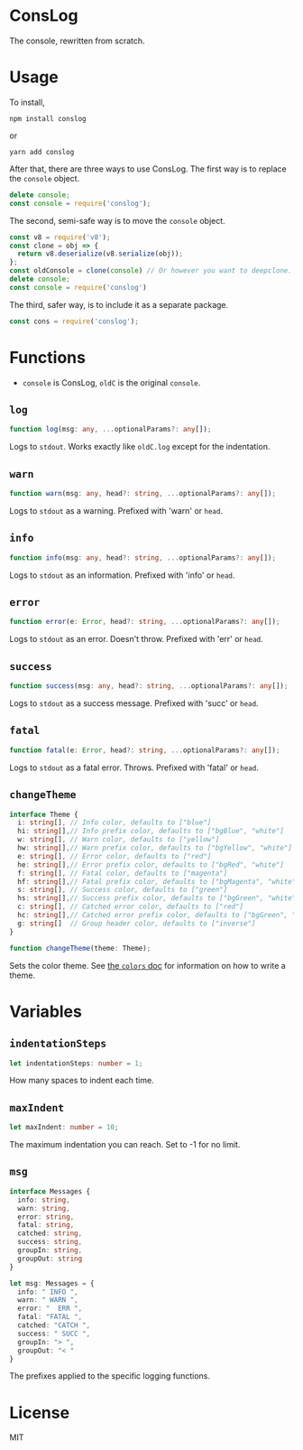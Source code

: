 # ConsLog

The console, rewritten from scratch.

# Usage

To install, 
```
npm install conslog
```
or
```
yarn add conslog
```

After that, there are three ways to use ConsLog. The first way is to replace the `console` object.
```javascript
delete console;
const console = require('conslog');
```
The second, semi-safe way is to move the `console` object.
```javascript
const v8 = require('v8');
const clone = obj => {
  return v8.deserialize(v8.serialize(obj));
};
const oldConsole = clone(console) // Or however you want to deepclone.
delete console;
const console = require('conslog')
```
The third, safer way, is to include it as a separate package.
```javascript
const cons = require('conslog');
```

# Functions

* `console` is ConsLog, `oldC` is the original `console`.

## `log`

```typescript
function log(msg: any, ...optionalParams?: any[]);
```

Logs to `stdout`. Works exactly like `oldC.log` except for the indentation.

## `warn`

```typescript
function warn(msg: any, head?: string, ...optionalParams?: any[]);
```

Logs to `stdout` as a warning. Prefixed with 'warn' or `head`.

## `info`

```typescript
function info(msg: any, head?: string, ...optionalParams?: any[]);
```

Logs to `stdout` as an information. Prefixed with 'info' or `head`.

## `error`

```typescript
function error(e: Error, head?: string, ...optionalParams?: any[]);
```

Logs to `stdout` as an error. Doesn't throw. Prefixed with 'err' or `head`.

## `success`

```typescript
function success(msg: any, head?: string, ...optionalParams?: any[]);
```

Logs to `stdout` as a success message. Prefixed with 'succ' or `head`.

## `fatal`

```typescript
function fatal(e: Error, head?: string, ...optionalParams?: any[]);
```

Logs to `stdout` as a fatal error. Throws. Prefixed with 'fatal' or `head`.

## `changeTheme`

```typescript
interface Theme {
  i: string[], // Info color, defaults to ["blue"]
  hi: string[],// Info prefix color, defaults to ["bgBlue", "white"]
  w: string[], // Warn color, defaults to ["yellow"]
  hw: string[],// Warn prefix color, defaults to ["bgYellow", "white"]
  e: string[], // Error color, defaults to ["red"]
  he: string[],// Error prefix color, defaults to ["bgRed", "white"]
  f: string[], // Fatal color, defaults to ["magenta"]
  hf: string[],// Fatal prefix color, defaults to ["bgMagenta", "white"]
  s: string[], // Success color, defaults to ["green"]
  hs: string[],// Success prefix color, defaults to ["bgGreen", "white"]
  c: string[], // Catched error color, defaults to ["red"]
  hc: string[],// Catched error prefix color, defaults to ["bgGreen", "white"]
  g: string[]  // Group header color, defaults to ["inverse"]
}

function changeTheme(theme: Theme);
```

Sets the color theme. See [the `colors` doc](https://npmjs.org/package/colors) for information on how to write a theme.

# Variables

## `indentationSteps`

```typescript
let indentationSteps: number = 1;
```

How many spaces to indent each time.

## `maxIndent`

```typescript
let maxIndent: number = 10;
```

The maximum indentation you can reach. Set to -1 for no limit.

## `msg`

```typescript
interface Messages {
  info: string,
  warn: string,
  error: string,
  fatal: string,
  catched: string,
  success: string,
  groupIn: string,
  groupOut: string
}

let msg: Messages = {
  info: " INFO ",
  warn: " WARN ",
  error: "  ERR ",
  fatal: "FATAL ",
  catched: "CATCH ",
  success: " SUCC ",
  groupIn: "> ",
  groupOut: "< "
}
```

The prefixes applied to the specific logging functions.

# License

MIT